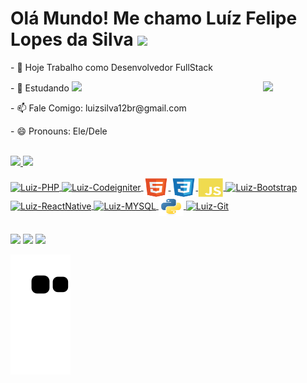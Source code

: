 ### <h1>Olá Mundo! Me chamo Luíz Felipe Lopes da Silva <img src="https://user-images.githubusercontent.com/42378118/110234147-e3259600-7f4e-11eb-95be-0c4047144dea.gif" width="30"></h1>

<div>
  <p>- 🔭 Hoje Trabalho como Desenvolvedor FullStack</p>
    <img width="100" align="right" src='https://github.com/Rishit-dagli/Rishit-dagli/blob/master/images/octocat-anime.gif'>
  <p>- 🌱 Estudando <img width="40" src="https://cdn.jsdelivr.net/gh/devicons/devicon/icons/csharp/csharp-original.svg" /></p>
  <p>- 📫 Fale Comigo: luizsilva12br@gmail.com</p>
  <p>- 😄 Pronouns: Ele/Dele</p>
</div>
<br>
<div style="width:100%">
  <a href="https://github.com/luizsilvabr">
  <img height="180em" src="https://github-readme-stats.vercel.app/api?username=luizsilvabr&show_icons=true&theme=dracula&include_all_commits=true&count_private=true"/>
  <img height="180em" src="https://github-readme-stats.vercel.app/api/top-langs/?username=luizsilvabr&layout=compact&langs_count=7&theme=dracula"/>
</div

    
<div style="display: inline_block"><br>
  <img align="center" alt="Luiz-PHP" height="40" width="40" src="https://cdn.jsdelivr.net/gh/devicons/devicon/icons/php/php-plain.svg">
  <img align="center" alt="Luiz-Codeigniter" height="30" width="40" src="https://cdn.jsdelivr.net/gh/devicons/devicon/icons/codeigniter/codeigniter-plain.svg">
  <img align="center" alt="Luiz-HTML" height="30" width="40" src="https://raw.githubusercontent.com/devicons/devicon/master/icons/html5/html5-original.svg">
  <img align="center" alt="Luiz-CSS" height="30" width="40" src="https://raw.githubusercontent.com/devicons/devicon/master/icons/css3/css3-original.svg">
  <img align="center" alt="Luiz-Js" height="30" width="40" src="https://raw.githubusercontent.com/devicons/devicon/master/icons/javascript/javascript-plain.svg">
  <img align="center" alt="Luiz-Bootstrap" height="30" width="40" src="https://cdn.jsdelivr.net/gh/devicons/devicon/icons/bootstrap/bootstrap-original.svg">
  <img align="center" alt="Luiz-ReactNative" height="30" width="40" src="https://cdn.jsdelivr.net/gh/devicons/devicon/icons/react/react-original.svg">
  <img align="center" alt="Luiz-MYSQL" height="40" width="40" src="https://cdn.jsdelivr.net/gh/devicons/devicon/icons/mysql/mysql-original-wordmark.svg">
  <img align="center" alt="Luiz-Python" height="30" width="40" src="https://raw.githubusercontent.com/devicons/devicon/master/icons/python/python-original.svg">
  <img align="center" alt="Luiz-Git" height="30" width="40" src="https://cdn.jsdelivr.net/gh/devicons/devicon/icons/git/git-original.svg">
</div>

##

<div>  
  <a href = "https://api.whatsapp.com/send?phone=5514997692601"><img src="https://img.shields.io/badge/WhatsApp-25D366?style=for-the-badge&logo=whatsapp&logoColor=white" target="_blank"></a>
  <a href = "mailto:luizsilva12br@gmail.com"><img src="https://img.shields.io/badge/Gmail-D14836?style=for-the-badge&logo=gmail&logoColor=white"></a>
   <a href="https://www.linkedin.com/in/luizlsilva/" target="_blank"><img src="https://img.shields.io/badge/-LinkedIn-%230077B5?style=for-the-badge&logo=linkedin&logoColor=white" target="_blank"></a>
  
  ![Snake animation](https://github.com/luizsilvabr/luizsilvabr/blob/output/github-contribution-grid-snake.svg)
</div>
